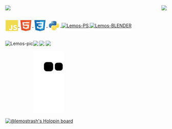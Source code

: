 <div align="center">
  <a href="https://github.com/lemostrash">
  <img align="left" src="https://github-readme-stats.vercel.app/api?username=lemostrash&show_icons=true&theme=material-palenight&include_all_commits=true&count_private=true"/>
  <img align="right" src="https://github-readme-stats.vercel.app/api/top-langs/?username=lemostrash&layout=compact&langs_count=7&theme=material-palenight"/>
</div>

  
##

  <div style="display: inline_block"></br>
  <img align="center" alt="Lemos-Js" height="35" width="40" src="https://raw.githubusercontent.com/devicons/devicon/master/icons/javascript/javascript-plain.svg">
  <img align="center" alt="Lemos-HTML" height="35" width="40" src="https://raw.githubusercontent.com/devicons/devicon/master/icons/html5/html5-original.svg">
  <img align="center" alt="Lemos-CSS" height="35" width="40" src="https://raw.githubusercontent.com/devicons/devicon/master/icons/css3/css3-original.svg">
  <img align="center" alt="Lemos-Python" height="35" width="40" src="https://raw.githubusercontent.com/devicons/devicon/master/icons/python/python-original.svg">
  <img align="center" alt="Lemos-PS" height="35" width="40" src="https://cdn.jsdelivr.net/gh/devicons/devicon/icons/photoshop/photoshop-line.svg">
  <img align="center" alt="Lemos-BLENDER" height="35" width="40" src="https://cdn.jsdelivr.net/gh/devicons/devicon/icons/blender/blender-original.svg">
  
  ##
  
  <img align="left" alt="Lemos-pic" height="103" src="https://icon-library.com/images/pixel-icon-tumblr/pixel-icon-tumblr-13.jpg">

</div>

##


<div> 

  <a href="https://instagram.com/lemostrash" target="_blank"><img src="https://img.shields.io/badge/-Instagram-%23E4405F?style=for-the-badge&logo=instagram&logoColor=white" target="_blank"></a>
  <a href = "mailto:lemoslammer@gmail.com"><img src="https://img.shields.io/badge/-Gmail-%23333?style=for-the-badge&logo=gmail&logoColor=white" target="_blank"></a>
  <a href="https://www.linkedin.com/in/andredelemos/" target="_blank"><img src="https://img.shields.io/badge/-LinkedIn-%230077B5?style=for-the-badge&logo=linkedin&logoColor=white" target="_blank"></a> 
 
</div>

![Snake animation](https://github.com/lemostrash/lemostrash/blob/output/github-contribution-grid-snake.svg)

[![@lemostrash's Holopin board](https://holopin.me/lemostrash)](https://holopin.io/@lemostrash)
   
